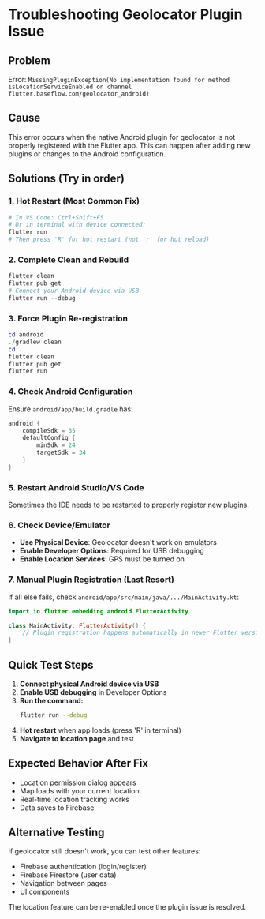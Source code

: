 # Troubleshooting Geolocator Plugin Issue

## Problem
Error: `MissingPluginException(No implementation found for method isLocationServiceEnabled on channel flutter.baseflow.com/geolocator_android)`

## Cause
This error occurs when the native Android plugin for geolocator is not properly registered with the Flutter app. This can happen after adding new plugins or changes to the Android configuration.

## Solutions (Try in order)

### 1. **Hot Restart (Most Common Fix)**
```bash
# In VS Code: Ctrl+Shift+F5
# Or in terminal with device connected:
flutter run
# Then press 'R' for hot restart (not 'r' for hot reload)
```

### 2. **Complete Clean and Rebuild**
```powershell
flutter clean
flutter pub get
# Connect your Android device via USB
flutter run --debug
```

### 3. **Force Plugin Re-registration**
```powershell
cd android
./gradlew clean
cd ..
flutter clean
flutter pub get
flutter run
```

### 4. **Check Android Configuration**
Ensure `android/app/build.gradle` has:
```gradle
android {
    compileSdk = 35
    defaultConfig {
        minSdk = 24
        targetSdk = 34
    }
}
```

### 5. **Restart Android Studio/VS Code**
Sometimes the IDE needs to be restarted to properly register new plugins.

### 6. **Check Device/Emulator**
- **Use Physical Device**: Geolocator doesn't work on emulators
- **Enable Developer Options**: Required for USB debugging
- **Enable Location Services**: GPS must be turned on

### 7. **Manual Plugin Registration** (Last Resort)
If all else fails, check `android/app/src/main/java/.../MainActivity.kt`:
```kotlin
import io.flutter.embedding.android.FlutterActivity

class MainActivity: FlutterActivity() {
    // Plugin registration happens automatically in newer Flutter versions
}
```

## Quick Test Steps

1. **Connect physical Android device via USB**
2. **Enable USB debugging** in Developer Options
3. **Run the command:**
   ```bash
   flutter run --debug
   ```
4. **Hot restart** when app loads (press 'R' in terminal)
5. **Navigate to location page** and test

## Expected Behavior After Fix
- Location permission dialog appears
- Map loads with your current location
- Real-time location tracking works
- Data saves to Firebase

## Alternative Testing
If geolocator still doesn't work, you can test other features:
- Firebase authentication (login/register)
- Firebase Firestore (user data)
- Navigation between pages
- UI components

The location feature can be re-enabled once the plugin issue is resolved.
